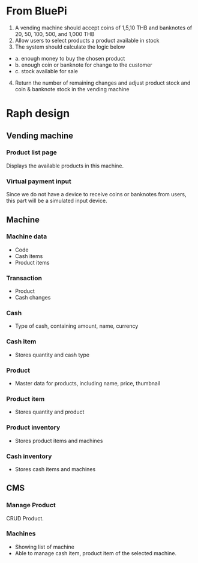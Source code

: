 # From BluePi
1. A vending machine should accept coins of 1,5,10 THB and banknotes of 20, 50, 100,
500, and 1,000 THB
2. Allow users to select products a product available in stock
3. The system should calculate the logic below
- a. enough money to buy the chosen product
- b. enough coin or banknote for change to the customer
- c. stock available for sale
4. Return the number of remaining changes and adjust product stock and coin &
banknote stock in the vending machine

# Raph design
## Vending machine
### Product list page
Displays the available products in this machine.
### Virtual payment input
Since we do not have a device to receive coins or banknotes from users, this part will be a simulated input device.

## Machine
### Machine data
* Code
* Cash items
* Product items
### Transaction
* Product
* Cash changes
### Cash
* Type of cash, containing amount, name, currency
### Cash item
* Stores quantity and cash type
### Product
* Master data for products, including name, price, thumbnail
### Product item
* Stores quantity and product
### Product inventory
* Stores product items and machines
### Cash inventory
* Stores cash items and machines

## CMS
### Manage Product
CRUD Product.
### Machines
* Showing list of machine
* Able to manage cash item, product item of the selected machine.

